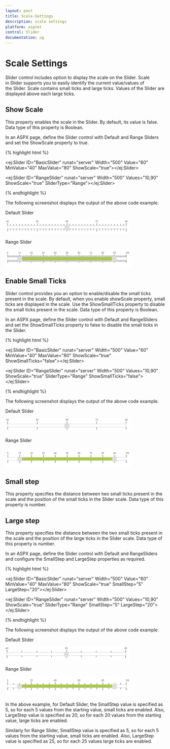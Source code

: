 ```yaml
---
layout: post
title: Scale-Settings
description: scale settings
platform: aspnet
control: Slider
documentation: ug
---
```


# Scale Settings

Slider control includes option to display the scale on the Slider. Scale in Slider supports you to easily identify the current value/values of the Slider. Scale contains small ticks and large ticks. Values of the Slider are displayed above each large ticks.

## Show Scale

This property enables the scale in the Slider. By default, its value is false. Data type of this property is Boolean.

In an ASPX page, define the Slider control with Default and Range Sliders and set the ShowScale property to true. 

{% highlight html %}



<ej:Slider ID="BasicSlider" runat="server" Width="500" Value="60" MinValue="40" MaxValue="80" ShowScale="true"></ej:Slider>



<ej:Slider ID="RangeSlider" runat="server" Width="500" Values="10,90" ShowScale="true" SliderType="Range"></ej:Slider>





{% endhighlight %}



The following screenshot displays the output of the above code example.

Default Slider

 ![](Scale-Settings_images/Scale-Settings_img1.png)



Range Slider

 ![](Scale-Settings_images/Scale-Settings_img2.png)



## Enable Small Ticks

Slider control provides you an option to enable/disable the small ticks present in the scale. By default, when you enable showScale property, small ticks are displayed in the scale. Use the ShowSmallTicks property to disable the small ticks present in the scale. Data type of this property is Boolean.

In an ASPX page, define the Slider control with Default and RangeSliders and set the ShowSmallTicks property to false to disable the small ticks in the Slider. 

{% highlight html %}



<ej:Slider ID="BasicSlider" runat="server" Width="500" Value="60" MinValue="40" MaxValue="80" ShowScale="true" ShowSmallTicks="false"></ej:Slider>



 <ej:Slider ID="RangeSlider" runat="server" Width="500" Values="10,90" ShowScale="true" SliderType="Range" ShowSmallTicks="false"></ej:Slider>





{% endhighlight %}



The following screenshot displays the output of the above code example.

Default Slider

![](Scale-Settings_images/Scale-Settings_img3.png)



Range Slider

![](Scale-Settings_images/Scale-Settings_img4.png)



## Small step

This property specifies the distance between two small ticks present in the scale and the position of the small ticks in the Slider scale. Data type of this property is number.

## Large step

This property specifies the distance between the two small ticks present in the scale and the position of the large ticks in the Slider scale. Data type of this property is number.

In an ASPX page, define the Slider control with Default and RangeSliders and configure the SmallStep and LargeStep properties as required. 

{% highlight html %}



<ej:Slider ID="BasicSlider" runat="server" Width="500" Value="60" MinValue="40" MaxValue="80" ShowScale="true" SmallStep="5" LargeStep="20"></ej:Slider>





<ej:Slider ID="RangeSlider" runat="server" Width="500" Values="10,90" ShowScale="true" SliderType="Range" SmallStep="5" LargeStep="20"></ej:Slider>





{% endhighlight %}



The following screenshot displays the output of the above code example.

Default Slider

![](Scale-Settings_images/Scale-Settings_img5.png)



   Range Slider

![](Scale-Settings_images/Scale-Settings_img6.png)



In the above example, for Default Slider, the SmallStep value is specified as 5, so for each 5 values from the starting value, small ticks are enabled. Also, LargeStep value is specified as 20, so for each 20 values from the starting value, large ticks are enabled.

Similarly for Range Slider, SmallStep value is specified as 5, so for each 5 values from the starting value, small ticks are enabled. Also, LargeStep value is specified as 25, so for each 25 values large ticks are enabled.

